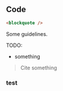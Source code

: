 ## Code

```html
<blockquote />
```

Some guidelines.

TODO:

* something

> Cite something

### test
